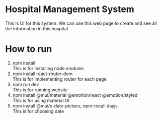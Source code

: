 # Hospital Management System
This is UI for this system.
We can use this web page to create and see all the information in this hospital

# How to run
1. npm install <br />
   This is for installing node modules
2. npm install react-router-dom <br />
   This is for implementing router for each page
3. npm run dev <br />
   This is for running website
4. npm install @mui/material @emotion/react @emotion/styled <br />
   This is for using material UI
5. npm install @mui/x-date-pickers, npm install dayjs <br />
   This is for choosing date
